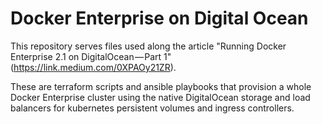 Docker Enterprise on Digital Ocean
====

This repository serves files used along the article "Running Docker Enterprise 2.1 on DigitalOcean — Part 1" (https://link.medium.com/0XPAOy21ZR).

These are terraform scripts and ansible playbooks that provision a whole Docker Enterprise cluster using the native DigitalOcean storage and load balancers for kubernetes persistent volumes and ingress controllers.

